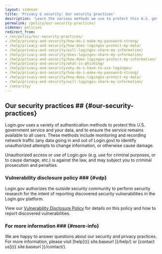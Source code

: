 ```yaml
---
layout: sidenav
title: 'Privacy & security: Our security practices'
description: 'Learn the various methods we use to protect this U.S. government service and your data, and to ensure the service remains available to all users.'
permalink: /policy/our-security-practices/
sidenav: policies
redirect_from:
- /en/policy/our-security-practices/
- /help/privacy-and-security/how-do-i-make-my-password-strong/
- /help/privacy-and-security/how-does-logingov-protect-my-data/
- /help/privacy-and-security/will-logingov-share-my-information/
- /help/privacy-and-security/does-logingov-share-my-information/
- /help/privacy-and-security/how-does-logingov-protect-my-information/
- /help/privacy-and-security/what-is-phishing/
- /help/privacy-and-security/why-do-i-have-to-use-logingov/
- /help/privacy-and-security/how-do-i-make-my-password-strong/
- /help/privacy-and-security/how-does-logingov-protect-my-data/
- /help/privacy-and-security/will-logingov-share-my-information/
- /security/
---
```


## Our security practices ## {#our-security-practices}
 Login.gov uses a variety of authentication methods to protect this U.S. government service and your data, and to ensure the service remains available to all users. These methods include monitoring and recording network traffic (any data going in and out of Login.gov) to identify unauthorized attempts to change information, or otherwise cause damage.

Unauthorized access or use of Login.gov (e.g. use for criminal purposes, or to cause damage, etc.) is against the law, and may subject you to criminal prosecution and penalties.

### Vulnerability disclosure policy ### {#vdp}
 Login.gov authorizes the outside security community to perform security research for the intent of reporting discovered security vulnerabilities in the Login.gov platform.

View our [Vulnerability Disclosure Policy](https://handbook.tts.gsa.gov/general-information-and-resources/tech-policies/responding-to-public-disclosure-vulnerabilities/) for details on this policy and how to report discovered vulnerabilities.

### For more information ### {#more-info}

We are happy to answer questions about our security and privacy practices. For more information, please visit [help]({{ site.baseurl }}/help/) or [contact us]({{ site.baseurl }}/contact/).
